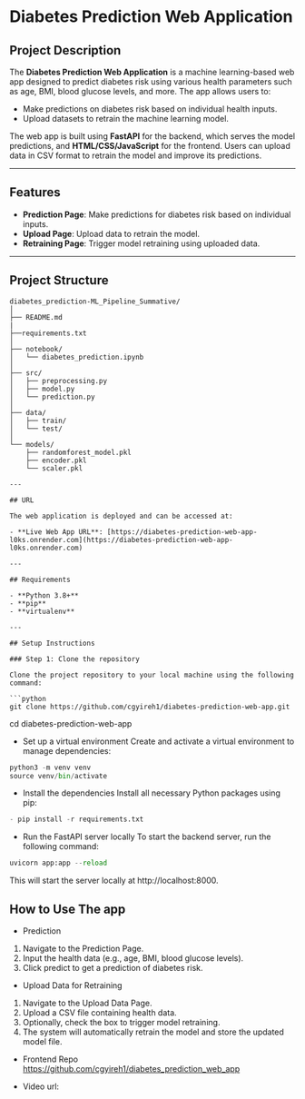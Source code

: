 # Diabetes Prediction Web Application

## Project Description

The **Diabetes Prediction Web Application** is a machine learning-based web app designed to predict diabetes risk using various health parameters such as age, BMI, blood glucose levels, and more. The app allows users to:
- Make predictions on diabetes risk based on individual health inputs.
- Upload datasets to retrain the machine learning model.

The web app is built using **FastAPI** for the backend, which serves the model predictions, and **HTML/CSS/JavaScript** for the frontend. Users can upload data in CSV format to retrain the model and improve its predictions.

---

## Features
- **Prediction Page**: Make predictions for diabetes risk based on individual inputs.
- **Upload Page**: Upload data to retrain the model.
- **Retraining Page**: Trigger model retraining using uploaded data.

---

## Project Structure

```plaintext
diabetes_prediction-ML_Pipeline_Summative/
│
├── README.md 
|
├──requirements.txt
│
├── notebook/
│   └── diabetes_prediction.ipynb
│
├── src/ 
│   ├── preprocessing.py 
│   ├── model.py 
│   └── prediction.py 
│
├── data/ 
│   ├── train/  
│   └── test/
│
└── models/ 
    ├── randomforest_model.pkl 
    ├── encoder.pkl          
    └── scaler.pkl             

---

## URL

The web application is deployed and can be accessed at:

- **Live Web App URL**: [https://diabetes-prediction-web-app-l0ks.onrender.com](https://diabetes-prediction-web-app-l0ks.onrender.com)

---

## Requirements

- **Python 3.8+**
- **pip**
- **virtualenv**

---

## Setup Instructions

### Step 1: Clone the repository

Clone the project repository to your local machine using the following command:

```python
git clone https://github.com/cgyireh1/diabetes-prediction-web-app.git
```
cd diabetes-prediction-web-app

- Set up a virtual environment
Create and activate a virtual environment to manage dependencies:

```python
python3 -m venv venv
source venv/bin/activate
```

- Install the dependencies
Install all necessary Python packages using pip:
```python
- pip install -r requirements.txt
```

- Run the FastAPI server locally
To start the backend server, run the following command:
```python
uvicorn app:app --reload
```
This will start the server locally at http://localhost:8000.

## How to Use The app
- Prediction
1. Navigate to the Prediction Page.
2. Input the health data (e.g., age, BMI, blood glucose levels).
3. Click predict to get a prediction of diabetes risk.
- Upload Data for Retraining
1. Navigate to the Upload Data Page.
2. Upload a CSV file containing health data.
3. Optionally, check the box to trigger model retraining.
4. The system will automatically retrain the model and store the updated model file.

- Frontend Repo
https://github.com/cgyireh1/diabetes_prediction_web_app

- Video url:  
